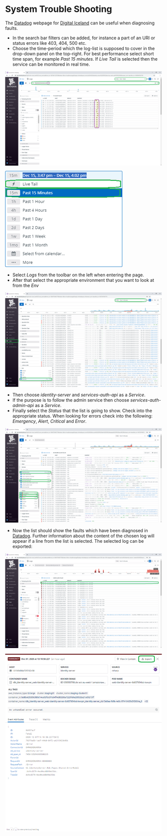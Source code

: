 # System Trouble Shooting

The [Datadog](https://app.datadoghq.eu/) webpage for [Digital Iceland](https://island.is/) can be useful when diagnosing faults.

- In the search bar filters can be added, for instance a part of an URI or status errors like 403, 404, 500 etc.
- Choose the time-period which the log-list is supposed to cover in the drop-down panel on the top-right. For best performance select short time span, for example _Past 15 minutes_. If _Live Tail_ is selected then the service can be monitored in real time.

![trouble-shooting-1](assets/trouble-shooting-1.png)

![trouble-shooting-2](assets/trouble-shooting-2.png)

- Select _Logs_ from the toolbar on the left when entering the page.
- After that select the appropriate environment that you want to look at from the _Env_

![trouble-shooting-3](assets/trouble-shooting-3.png)

- Then choose _identity-server_ and _services-auth-api_ as a _Service_.
- If the purpose is to follow the admin service then choose _services-auth-admin-api_ as a _Service_.
- Finally select the _Status_ that the list is going to show. Check into the appropriate status. When looking for errors check into the following: _Emergency_, _Alert_, _Critical_ and _Error_.

![trouble-shooting-4](assets/trouble-shooting-4.png)

- Now the list should show the faults which have been diagnosed in [Datadog](https://app.datadoghq.eu/). Further information about the content of the chosen log will appear if a line from the list is selected. The selected log can be exported:

![trouble-shooting-5](assets/trouble-shooting-5.png)

![trouble-shooting-6](assets/trouble-shooting-6.png)
